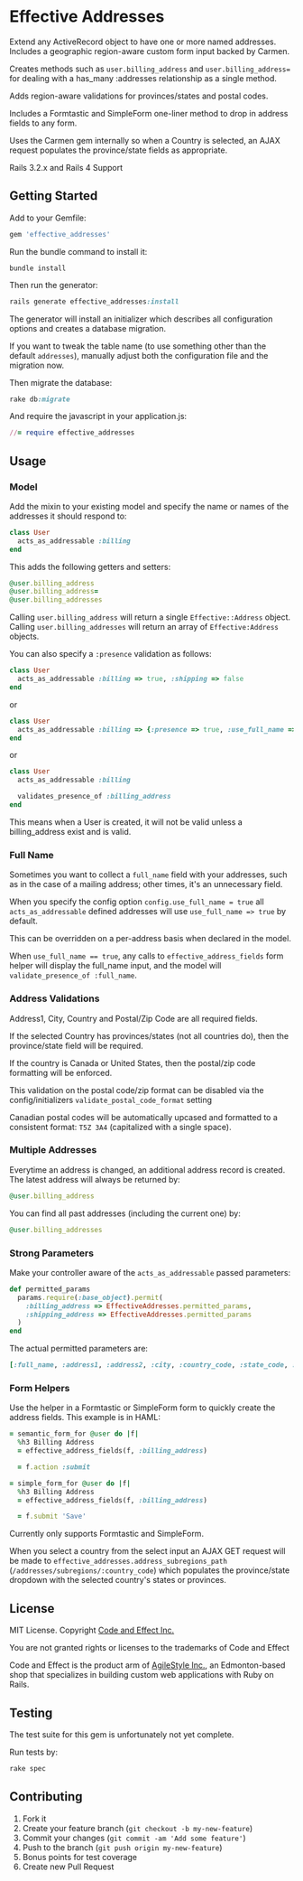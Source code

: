 # Effective Addresses

Extend any ActiveRecord object to have one or more named addresses. Includes a geographic region-aware custom form input backed by Carmen.

Creates methods such as `user.billing_address` and `user.billing_address=` for dealing with a has_many :addresses relationship as a single method.

Adds region-aware validations for provinces/states and postal codes.

Includes a Formtastic and SimpleForm one-liner method to drop in address fields to any form.

Uses the Carmen gem internally so when a Country is selected, an AJAX request populates the province/state fields as appropriate.

Rails 3.2.x and Rails 4 Support

## Getting Started

Add to your Gemfile:

```ruby
gem 'effective_addresses'
```

Run the bundle command to install it:

```console
bundle install
```

Then run the generator:

```ruby
rails generate effective_addresses:install
```

The generator will install an initializer which describes all configuration options and creates a database migration.

If you want to tweak the table name (to use something other than the default `addresses`), manually adjust both the configuration file and the migration now.

Then migrate the database:

```ruby
rake db:migrate
```

And require the javascript in your application.js:

```ruby
//= require effective_addresses
```


## Usage

### Model

Add the mixin to your existing model and specify the name or names of the addresses it should respond to:

```ruby
class User
  acts_as_addressable :billing
end
```

This adds the following getters and setters:

```ruby
@user.billing_address
@user.billing_address=
@user.billing_addresses
```

Calling `user.billing_address` will return a single `Effective::Address` object.  Calling `user.billing_addresses` will return an array of `Effective:Address` objects.

You can also specify a `:presence` validation as follows:

```ruby
class User
  acts_as_addressable :billing => true, :shipping => false
end
```

or

```ruby
class User
  acts_as_addressable :billing => {:presence => true, :use_full_name => false}
end
```

or

```ruby
class User
  acts_as_addressable :billing

  validates_presence_of :billing_address
end
```

This means when a User is created, it will not be valid unless a billing_address exist and is valid.


### Full Name

Sometimes you want to collect a `full_name` field with your addresses, such as in the case of a mailing address; other times, it's an unnecessary field.

When you specify the config option `config.use_full_name = true` all `acts_as_addressable` defined addresses will use `use_full_name => true` by default.

This can be overridden on a per-address basis when declared in the model.

When `use_full_name == true`, any calls to `effective_address_fields` form helper will display the full_name input, and the model will `validate_presence_of :full_name`.


### Address Validations

Address1, City, Country and Postal/Zip Code are all required fields.

If the selected Country has provinces/states (not all countries do), then the province/state field will be required.

If the country is Canada or United States, then the postal/zip code formatting will be enforced.

This validation on the postal code/zip format can be disabled via the config/initializers `validate_postal_code_format` setting

Canadian postal codes will be automatically upcased and formatted to a consistent format: `T5Z 3A4` (capitalized with a single space).


### Multiple Addresses

Everytime an address is changed, an additional address record is created.  The latest address will always be returned by:

```ruby
@user.billing_address
```

You can find all past addresses (including the current one) by:

```ruby
@user.billing_addresses
```

### Strong Parameters

Make your controller aware of the `acts_as_addressable` passed parameters:

```ruby
def permitted_params
  params.require(:base_object).permit(
    :billing_address => EffectiveAddresses.permitted_params,
    :shipping_address => EffectiveAddresses.permitted_params
  )
end
```

The actual permitted parameters are:

```ruby
[:full_name, :address1, :address2, :city, :country_code, :state_code, :postal_code]
```

### Form Helpers

Use the helper in a Formtastic or SimpleForm form to quickly create the address fields.  This example is in HAML:

```ruby
= semantic_form_for @user do |f|
  %h3 Billing Address
  = effective_address_fields(f, :billing_address)

  = f.action :submit

= simple_form_for @user do |f|
  %h3 Billing Address
  = effective_address_fields(f, :billing_address)

  = f.submit 'Save'
```

Currently only supports Formtastic and SimpleForm.

When you select a country from the select input an AJAX GET request will be made to `effective_addresses.address_subregions_path` (`/addresses/subregions/:country_code`) which populates the province/state dropdown with the selected country's states or provinces.


## License

MIT License.  Copyright [Code and Effect Inc.](http://www.codeandeffect.com)

You are not granted rights or licenses to the trademarks of Code and Effect

Code and Effect is the product arm of [AgileStyle Inc.](http://www.agilestyle.com), an Edmonton-based shop that specializes in building custom web applications with Ruby on Rails.


## Testing

The test suite for this gem is unfortunately not yet complete.

Run tests by:

```ruby
rake spec
```

## Contributing

1. Fork it
2. Create your feature branch (`git checkout -b my-new-feature`)
3. Commit your changes (`git commit -am 'Add some feature'`)
4. Push to the branch (`git push origin my-new-feature`)
5. Bonus points for test coverage
6. Create new Pull Request
